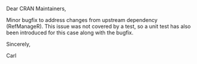 Dear CRAN Maintainers,

Minor bugfix to address changes from upstream dependency (RefManageR).  This issue was not
covered by a test, so a unit test has also been introduced for this case along with the bugfix.

Sincerely,

Carl